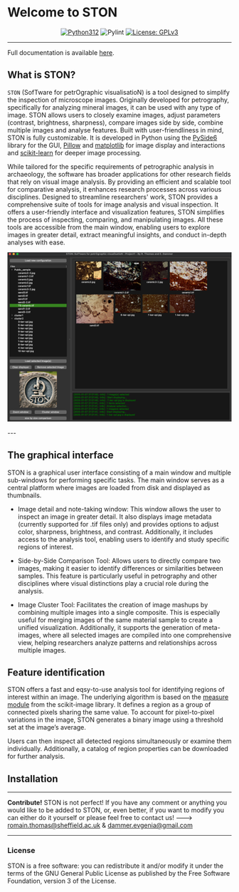 # Welcome to STON


<div align="center">

[![Python312](https://img.shields.io/badge/python-3.12%2B-blue)](https://www.python.org/)
![Pylint](https://github.com/Romain-Thomas-Shef/STON/actions/workflows/pylint.yml/badge.svg)
[![License: GPLv3](https://img.shields.io/badge/License-GPLv3-blue.svg)](https://www.gnu.org/licenses/gpl-3.0)

</div>

---



Full documentation is available [here](https://romain-thomas-shef.github.io/STON/index.html).


## What is STON?

`STON` (SofTware for petrOgraphic visualisatioN) is a tool designed to simplify the inspection of microscope images. Originally developed for petrography, specifically for analyzing mineral images, it can be used with any type of image. STON allows users to closely examine images, adjust parameters (contrast, brightness, sharpness), compare images side by side, combine multiple images and analyse features.
Built with user-friendliness in mind, STON is fully customizable. It is developed in Python using the [PySide6](https://wiki.qt.io/Qt_for_Python) library for the GUI, [Pillow](https://pillow.readthedocs.io/en/stable/index.html) and [matplotlib](https://matplotlib.org/) for image display and interactions and [scikit-learn](https://scikit-learn.org/1.6/index.html) for deeper image processing.

While tailored for the specific requirements of petrographic analysis in archaeology, the software has broader applications for other research fields that rely on visual image analysis. By providing an efficient and scalable tool for comparative analysis, it enhances research processes across various disciplines. Designed to streamline researchers' work, STON provides a comprehensive suite of tools for image analysis and visual inspection. It offers a user-friendly interface and visualization features, STON simplifies the process of inspecting, comparing, and manipulating images. All these tools are accessible from the main window, enabling users to explore images in greater detail, extract meaningful insights, and conduct in-depth analyses with ease.
<p align="center">
<img src="./docs/source/images/frontpage/screenshot_main_window.png" width="550" height="380">
</p>
---

## The graphical interface

STON is a graphical user interface consisting of a main window and multiple sub-windows for performing specific tasks. The main window serves as a central platform where images are loaded from disk and displayed as thumbnails.

- Image detail and note-taking window: This window allows the user to inspect an image in greater detail. It also displays image metadata (currently supported for .tif files only) and provides options to adjust color, sharpness,
 brightness, and contrast. Additionally, it includes access to the analysis tool, enabling users to identify and study specific regions of interest.

- Side-by-Side Comparison Tool: Allows users to directly compare two images, making it easier to identify differences or similarities between samples. This feature is particularly useful in petrography and other disciplines where visual distinctions play a crucial role during the analysis.

- Image Cluster Tool: Facilitates the creation of image mashups by combining multiple images into a single composite. This is especially useful for merging images of the same material sample to create a unified visualization. Additionally, it supports the generation of meta-images, where all selected images are compiled into one comprehensive view, helping researchers analyze patterns and relationships across multiple images.

## Feature identification

STON offers a fast and eqsy-to-use analysis tool for identifying regions of interest within an image. The underlying algorithm is based on the [measure module](https://scikit-image.org/docs/stable/api/skimage.measure.html) from the scikit-image library. It defines a region as a group of connected pixels sharing the same value. To account for pixel-to-pixel variations in the image, STON generates a binary image using a threshold set at the image’s average.

Users can then inspect all detected regions simultaneously or examine them individually. Additionally, a catalog of region properties can be downloaded for further analysis.

## Installation

---

**Contribute!** STON is not perfect! If you have any comment or anything you would like to be added to STON, or, even better, if you want to modify you can either do it yourself or please feel free to contact us! ---> romain.thomas@sheffield.ac.uk & dammer.evgenia@gmail.com

---

### License

STON is a free software: you can redistribute it and/or modify it under the terms of the GNU General Public License as published by the Free Software Foundation, version 3 of the License.
